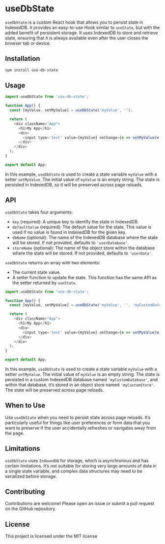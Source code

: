 # useDbState

`useDbState` is a custom React hook that allows you to persist state in IndexedDB. It provides an easy-to-use Hook similar to `useState`, but with the added benefit of persistent storage. It uses IndexedDB to store and retrieve state, ensuring that it is always available even after the user closes the browser tab or device.

## Installation

```bash
npm install use-db-state
```

## Usage

```js
import useDbState from 'use-db-state';

function App() {
  const [myValue, setMyValue] = useDbState('myValue', '');

  return (
    <div className="App">
      <h1>My App</h1>
      <div>
        <input type='text' value={myValue} onChange={e => setMyValue(e.target.value)} />
      </div>
    </div>
  );
}

export default App;
```

In this example, `useDbState` is used to create a state variable `myValue` with a setter `setMyValue`. The initial value of `myValue` is an empty string. The state is persisted in IndexedDB, so it will be preserved across page reloads.

## API

`useDbState` takes four arguments:

- `key` (required): A unique key to identify the state in IndexedDB.
- `defaultValue` (required): The default value for the state. This value is used if no value is found in IndexedDB for the given key.
- `dbName` (optional): The name of the IndexedDB database where the state will be stored. If not provided, defaults to `'userDatabase'`.
- `storeName` (optional): The name of the object store within the database where the state will be stored. If not provided, defaults to `'userData'`.

`useDbState` returns an array with two elements:

- The current state value.
- A setter function to update the state. This function has the same API as the setter returned by `useState`.

```js
import useDbState from 'use-db-state';

function App() {
  const [myValue, setMyValue] = useDbState('myValue', '', 'myCustomDatabase', 'myCustomStore');

  return (
    <div className="App">
      <h1>My App</h1>
      <div>
        <input type='text' value={myValue} onChange={e => setMyValue(e.target.value)} />
      </div>
    </div>
  );
}

export default App;

```
In this example, `useDbState` is used to create a state variable `myValue` with a setter `setMyValue`. The initial value of `myValue` is an empty string. The state is persisted in a custom IndexedDB database named `'myCustomDatabase'`, and within that database, it’s stored in an object store named `'myCustomStore'`. The state will be preserved across page reloads.

## When to Use

Use `useDbState` when you need to persist state across page reloads. It’s particularly useful for things like user preferences or form data that you want to preserve if the user accidentally refreshes or navigates away from the page.

## Limitations

`useDbState` uses `IndexedDB` for storage, which is asynchronous and has certain limitations. It’s not suitable for storing very large amounts of data in a single state variable, and complex data structures may need to be serialized before storage.

## Contributing
Contributions are welcome! Please open an issue or submit a pull request on the GitHub repository.

## License
This project is licensed under the MIT license
